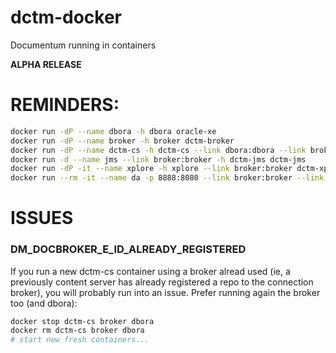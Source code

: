 dctm-docker
===========

Documentum running in containers

**ALPHA RELEASE**

# REMINDERS:

```bash
docker run -dP --name dbora -h dbora oracle-xe  
docker run -dP --name broker -h broker dctm-broker  
docker run -dP --name dctm-cs -h dctm-cs --link dbora:dbora --link broker:broker dctm-cs  
docker run -d --name jms --link broker:broker -h dctm-jms dctm-jms 
docker run -dP -it --name xplore -h xplore --link broker:broker dctm-xplore    
docker run --rm -it --name da -p 8888:8080 --link broker:broker --link dctm-cs:dctm-cs dctm-da  
```

# ISSUES

### DM_DOCBROKER_E_ID_ALREADY_REGISTERED  
If you run a new dctm-cs container using a broker alread used (ie, a previously content server has already registered a repo to the connection broker), you will probably run into an issue. Prefer running again the broker too (and dbora):  
```bash
docker stop dctm-cs broker dbora  
docker rm dctm-cs broker dbora  
# start new fresh containers...
```
